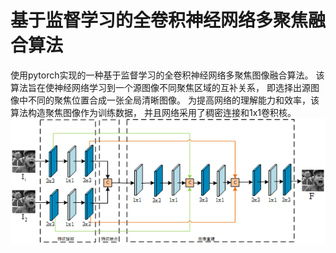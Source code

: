 # 基于监督学习的全卷积神经网络多聚焦融合算法
使用pytorch实现的一种基于监督学习的全卷积神经网络多聚焦图像融合算法。
该算法旨在使神经网络学习到一个源图像不同聚焦区域的互补关系，
即选择出源图像中不同的聚焦位置合成一张全局清晰图像。
为提高网络的理解能力和效率，该算法构造聚焦图像作为训练数据，
并且网络采用了稠密连接和1x1卷积核。
<img src="https://github.com/littlebaba/SF_MFIF/blob/master/screenshot/%E6%80%BB%E6%A1%86%E6%9E%B6%E5%9B%BE.png">